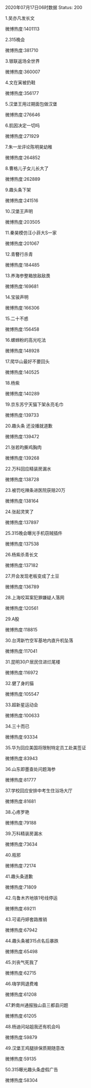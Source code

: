 2020年07月17日06时数据
Status: 200

1.吴亦凡发长文

微博热度:1401113

2.315晚会

微博热度:381710

3.银联返场全世界

微博热度:360007

4.文在寅被扔鞋

微博热度:356177

5.汉堡王用过期面包做汉堡

微博热度:276646

6.肌因决定一切吗

微博热度:271929

7.朱一龙评论陈明昊幼稚

微博热度:264852

8.曹格儿子女儿长大了

微博热度:262889

9.趣头条下架

微博热度:241516

10.汉堡王声明

微博热度:203505

11.秦昊模仿汪小菲大S一家

微博热度:201067

12.青簪行杀青

微博热度:184485

13.养海参整箱放敌敌畏

微博热度:169681

14.宝骏声明

微博热度:166306

15.二十不惑

微博热度:156458

16.螺蛳粉的高光吃法

微博热度:148928

17.爬华山最好不要回头

微博热度:140525

18.杨紫

微博热度:140289

19.京东苏宁天猫下架永亮毛巾

微博热度:139733

20.趣头条 还没播就道歉

微博热度:139472

21.张若昀撕鸡胸肉

微博热度:139268

22.万科回应精装房漏水

微博热度:138728

23.被罚吃辣条进医院获赔20万

微博热度:138164

24.张起灵笑了

微博热度:137897

25.315晚会曝光手机窃贼插件

微博热度:137538

26.杨紫杀青长文

微博热度:137182

27.开会发现老板变成了土豆

微博热度:136789

28.上海咬耳案犯罪嫌疑人落网

微博热度:120561

29.A股

微博热度:118815

30.台湾新竹空军基地内直升机坠落

微博热度:117041

31.昆明30户居民住进烂尾楼

微博热度:116972

32.健了身的猫

微博热度:105547

33.超新星运动会

微博热度:100633

34.三十而已

微博热度:93334

35.华为回应美国将限制特定员工赴美签证

微博热度:83943

36.山东即墨查处问题海参

微博热度:81777

37.学校回应安排中考生住浴场大厅

微博热度:81681

38.心疼罗艳

微博热度:79188

39.万科精装房漏水

微博热度:73634

40.瓶邪

微博热度:72174

41.趣头条道歉

微博热度:71809

42.乌鲁木齐地铁1号线停运

微博热度:69211

43.可诺丹婷套路推销

微博热度:67942

44.趣头条被315点名后暴跌

微博热度:65498

45.刘丧气死我了

微博热度:62715

46.嗨学网退费难

微博热度:61208

47.黔南州通报独山县三都县问题

微博热度:61205

48.杨迪问站姐我还有机会吗

微博热度:59879

49.汉堡王鸡腿排保质期随意改

微博热度:59135

50.315曝光趣头条虚假广告

微博热度:58304

